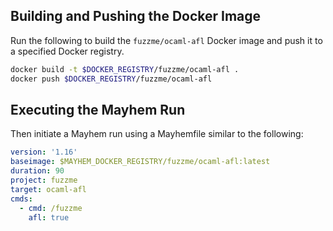## Building and Pushing the Docker Image

Run the following to build the `fuzzme/ocaml-afl` Docker image and push it to a specified Docker registry.

```sh
docker build -t $DOCKER_REGISTRY/fuzzme/ocaml-afl .
docker push $DOCKER_REGISTRY/fuzzme/ocaml-afl
```

## Executing the Mayhem Run

Then initiate a Mayhem run using a Mayhemfile similar to the following:

```yaml
version: '1.16'
baseimage: $MAYHEM_DOCKER_REGISTRY/fuzzme/ocaml-afl:latest
duration: 90
project: fuzzme
target: ocaml-afl
cmds:
  - cmd: /fuzzme
    afl: true
```